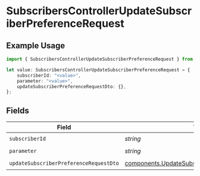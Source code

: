 # SubscribersControllerUpdateSubscriberPreferenceRequest

## Example Usage

```typescript
import { SubscribersControllerUpdateSubscriberPreferenceRequest } from "@novu/api/models/operations";

let value: SubscribersControllerUpdateSubscriberPreferenceRequest = {
    subscriberId: "<value>",
    parameter: "<value>",
    updateSubscriberPreferenceRequestDto: {},
};
```

## Fields

| Field                                                                                                              | Type                                                                                                               | Required                                                                                                           | Description                                                                                                        |
| ------------------------------------------------------------------------------------------------------------------ | ------------------------------------------------------------------------------------------------------------------ | ------------------------------------------------------------------------------------------------------------------ | ------------------------------------------------------------------------------------------------------------------ |
| `subscriberId`                                                                                                     | *string*                                                                                                           | :heavy_check_mark:                                                                                                 | N/A                                                                                                                |
| `parameter`                                                                                                        | *string*                                                                                                           | :heavy_check_mark:                                                                                                 | N/A                                                                                                                |
| `updateSubscriberPreferenceRequestDto`                                                                             | [components.UpdateSubscriberPreferenceRequestDto](../../models/components/updatesubscriberpreferencerequestdto.md) | :heavy_check_mark:                                                                                                 | N/A                                                                                                                |
